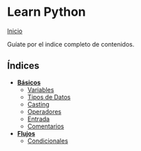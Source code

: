 # Learn Python

[Inicio](../README_ESP.md)

Guíate por el indice completo de contenidos.

## Índices

- **[Básicos](basicos)**
  - [Variables](basicos/variables.md)
  - [Tipos de Datos](basicos/tipos_datos.md)
  - [Casting](basicos/casting.md)
  - [Operadores](basicos/operadores.md)
  - [Entrada](basicos/entrada.md)
  - [Comentarios](basicos/comentarios.md)
- **[Flujos](Flujos)**
  - [Condicionales](flujos/comentarios.md)






